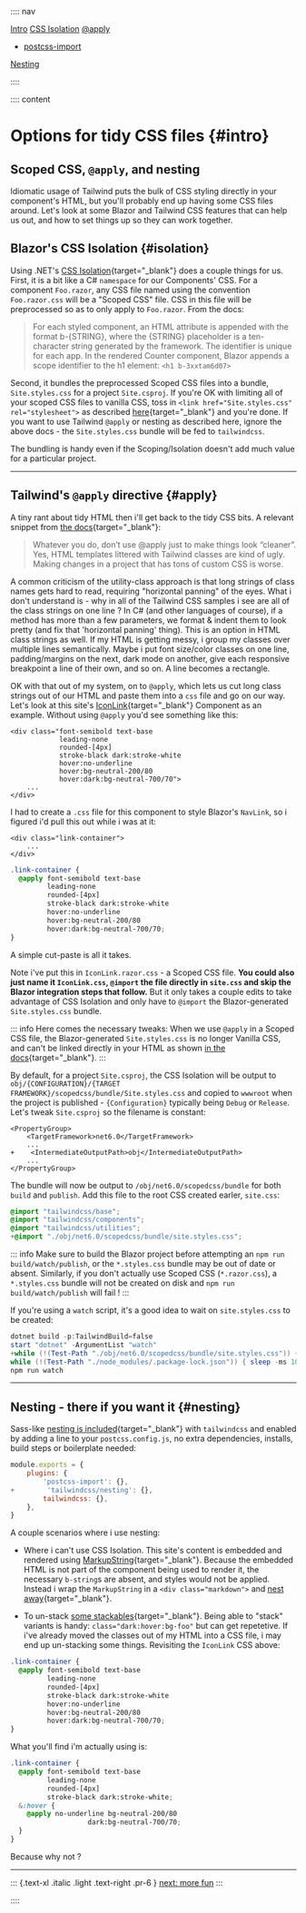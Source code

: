 :::: nav

[Intro](/tidy_css)
[CSS Isolation](/tidy_css#isolation)
[@apply](/tidy_css#apply)
- [postcss-import](/tidy_css#import)
  
[Nesting](/tidy_css#nesting)

::::

:::: content

# Options for tidy CSS files {#intro}
## Scoped CSS, `@apply`, and nesting

Idiomatic usage of Tailwind puts the bulk of CSS styling directly in your component's HTML, but you'll probably end up having some CSS files around.  Let's look at some Blazor and Tailwind CSS features that can help us out, and how to set things up so they can work together.

## Blazor's CSS Isolation {#isolation}

Using .NET's [CSS Isolation](https://docs.microsoft.com/en-us/aspnet/core/blazor/components/css-isolation?view=aspnetcore-6.0){target="_blank"} does a couple things for us.  First, it is a bit like a C# `namespace` for our Components' CSS.  For a component `Foo.razor`, any CSS file named  using the convention `Foo.razor.css` will be a "Scoped CSS" file.  CSS in this file will be preprocessed so as to only apply to `Foo.razor`.  From the docs:

> For each styled component, an HTML attribute is appended with the format b-{STRING}, where the {STRING} placeholder is a ten-character string generated by the framework. The identifier is unique for each app. In the rendered Counter component, Blazor appends a scope identifier to the h1 element: `<h1 b-3xxtam6d07>`

  Second, it bundles the preprocessed Scoped CSS files into a bundle, `Site.styles.css` for a project `Site.csproj`.  If you're OK with limiting all of your scoped CSS files to vanilla CSS, toss in `<link href="Site.styles.css" rel="stylesheet">` as described [here](https://docs.microsoft.com/en-us/aspnet/core/blazor/components/css-isolation?view=aspnetcore-6.0#css-isolation-bundling){target="_blank"} and you're done.  If you want to use Tailwind `@apply` or nesting as described here, ignore the above docs - the `Site.styles.css` bundle will be fed to  `tailwindcss`.

The bundling is handy even if the Scoping/Isolation doesn't add much value for a particular project.

---

## Tailwind's `@apply` directive {#apply}

A tiny rant about tidy HTML then i'll get back to the tidy CSS bits.  A relevant snippet from [the docs](https://tailwindcss.com/docs/reusing-styles#extracting-classes-with-apply){target="_blank"}:

> Whatever you do, don’t use @apply just to make things look “cleaner”. Yes, HTML templates littered with Tailwind classes are kind of ugly. Making changes in a project that has tons of custom CSS is worse.

A common criticism of the utility-class approach is that long strings of class names gets hard to read, requiring "horizontal panning" of the eyes.  What i don't understand is - why in all of the Tailwind CSS samples i see are all of the class strings on one line ?  In C# (and other languages of course), if a method has more than a few parameters, we format & indent them to look pretty (and fix that 'horizontal panning' thing).  This is an option in HTML class strings as well.  If my HTML is getting messy, i group my classes over multiple lines semantically.  Maybe i put font size/color classes on one line, padding/margins on the next, dark mode on another, give each responsive breakpoint a line of their own, and so on.  A line becomes a rectangle.  

OK with that out of my system, on to `@apply`, which lets us cut long class strings out of our HTML and paste them into a `css` file and go on our way.  Let's look at this site's [IconLink](https://github.com/McNerdius/TailBlazor/tree/main/Source/Components/IconLink){target="_blank"} Component as an example.  Without using `@apply` you'd see something like this:

```html:IconLink.razor
<div class="font-semibold text-base 
            leading-none 
            rounded-[4px]
            stroke-black dark:stroke-white 
            hover:no-underline 
            hover:bg-neutral-200/80
            hover:dark:bg-neutral-700/70">
    ...
</div>
```

I had to create a `.css` file for this component to style Blazor's `NavLink`, so i figured i'd pull this out while i was at it:

```html:IconLink.razor
<div class="link-container">
    ...
</div>
```

```css:IconLink.razor.css
.link-container {
  @apply font-semibold text-base 
         leading-none 
         rounded-[4px] 
         stroke-black dark:stroke-white
         hover:no-underline 
         hover:bg-neutral-200/80
         hover:dark:bg-neutral-700/70;
}
```

A simple cut-paste is all it takes.

Note i've put this in `IconLink.razor.css` - a Scoped CSS file.  **You could also just name it `IconLink.css`, `@import` the file directly in `site.css` and skip the Blazor integration steps that follow.**  But it only takes a couple edits to take advantage of CSS Isolation and only have to `@import` the Blazor-generated `Site.styles.css` bundle.


::: info
Here comes the necessary tweaks:  When we use `@apply` in a Scoped CSS file, the Blazor-generated `Site.styles.css` is no longer Vanilla CSS, and can't be linked directly in your HTML as shown [in the docs](https://docs.microsoft.com/en-us/aspnet/core/blazor/components/css-isolation?view=aspnetcore-6.0#css-isolation-bundling){target="_blank"}.
:::

By default, for a project `Site.csproj`, the CSS Isolation will be output to `obj/{CONFIGURATION}/{TARGET FRAMEWORK}/scopedcss/bundle/Site.styles.css` and copied to `wwwroot` when the project is published - `{Configuration}` typically being `Debug` or `Release`.  Let's tweak `Site.csproj` so the filename is constant:

```xml:Site.csproj
<PropertyGroup>
    <TargetFramework>net6.0</TargetFramework>
    ...
+    <IntermediateOutputPath>obj</IntermediateOutputPath>
    ...
</PropertyGroup>
```

The bundle will now be output to `/obj/net6.0/scopedcss/bundle` for both `build` and `publish`.  Add this file to the root CSS created earler, `site.css`:

```css:site.css
@import "tailwindcss/base";
@import "tailwindcss/components";
@import "tailwindcss/utilities";
+@import "./obj/net6.0/scopedcss/bundle/site.styles.css";
```

::: info
Make sure to build the Blazor project before attempting an `npm run build/watch/publish`, or the `*.styles.css` bundle may be out of date or absent.  Similarly, if you don't actually use Scoped CSS (`*.razor.css`), a `*.styles.css` bundle will not be created on disk and `npm run build/watch/publish` will fail !
:::

If you're using a `watch` script, it's a good idea to wait on `site.styles.css` to be created:

```powershell:watch.ps1
dotnet build -p:TailwindBuild=false
start "dotnet" -ArgumentList "watch" 
+while (!(Test-Path "./obj/net6.0/scopedcss/bundle/site.styles.css")) { sleep -ms 100 } 
while (!(Test-Path "./node_modules/.package-lock.json")) { sleep -ms 100 } 
npm run watch
```

---

## Nesting - there if you want it {#nesting}

Sass-like [nesting is included](https://tailwindcss.com/docs/using-with-preprocessors#nesting){target="_blank"} with `tailwindcss` and enabled by adding a line to your `postcss.config.js`, no extra dependencies, installs, build steps or boilerplate needed:

```javascript:postcss.config.js
module.exports = {
    plugins: {
        'postcss-import': {},
+        'tailwindcss/nesting': {},
        tailwindcss: {},
    },
}
```

A couple scenarios where i use nesting:

* Where i can't use CSS Isolation.  This site's content is embedded and rendered using [MarkupString](https://docs.microsoft.com/en-us/dotnet/api/microsoft.aspnetcore.components.markupstring?view=aspnetcore-6.0){target="_blank"}.  Because the embedded HTML is not part of the component being used to render it, the necessary `b-string`s are absent, and styles would not be applied.  Instead i wrap the `MarkupString` in a `<div class="markdown">` and [nest away](https://github.com/McNerdius/TailBlazor/blob/main/Source/Pages/Markdown.nested.css){target="_blank"}.  

* To un-stack [some stackables](https://tailwindcss.com/docs/hover-focus-and-other-states){target="_blank"}.  Being able to "stack" variants is handy: `class="dark:hover:bg-foo"` but can get repetetive.  If i've already moved the classes out of my HTML into a CSS file, i may end up un-stacking some things.  Revisiting the `IconLink` CSS above:

```css:IconLink.razor.css
.link-container {
  @apply font-semibold text-base 
         leading-none 
         rounded-[4px] 
         stroke-black dark:stroke-white
         hover:no-underline 
         hover:bg-neutral-200/80
         hover:dark:bg-neutral-700/70;
}
```

What you'll find i'm actually using is:

```css:IconLink.razor.css
.link-container {
  @apply font-semibold text-base 
         leading-none 
         rounded-[4px] 
         stroke-black dark:stroke-white;
  &:hover {
    @apply no-underline bg-neutral-200/80 
                   dark:bg-neutral-700/70;
  }
}
```

Because why not ?

---

::: {.text-xl .italic .light .text-right .pr-6 }
[next: more fun](/next)
::: 

::::